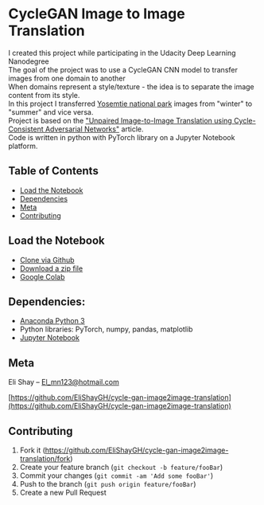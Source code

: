 # CycleGAN Image to Image Translation

I created this project while participating in the Udacity Deep Learning Nanodegree<br/>
The goal of the project was to use a CycleGAN CNN model to transfer images from one domain to another<br/>
When domains represent a style/texture - the idea is to separate the image content from its style.<br/>
In this project I transferred [Yosemtie national park](https://en.wikipedia.org/wiki/Yosemite_National_Park) images from "winter" to "summer" and vice versa.<br/>
Project is based on the ["Unpaired Image-to-Image Translation using Cycle-Consistent Adversarial Networks"](https://arxiv.org/pdf/1703.10593.pdf) article.<br/>
Code is written in python with PyTorch library on a Jupyter Notebook platform.

## Table of Contents

* [Load the Notebook](#load-the-notebook)
* [Dependencies](#dependencies)
* [Meta](#meta)
* [Contributing](#contributing)

## Load the Notebook

* [Clone via Github](https://github.com/EliShayGH/cycle-gan-image2image-translation.git)
* [Download a zip file](https://github.com/EliShayGH/cycle-gan-image2image-translation/archive/master.zip)
* [Google Colab](https://colab.research.google.com/github/EliShayGH/cycle-gan-image2image-translation/blob/master/CycleGAN_Image2Image_Translation.ipynb)

## Dependencies:

* [Anaconda Python 3](https://www.anaconda.com/)
* Python libraries: PyTorch, numpy, pandas, matplotlib
* [Jupyter Notebook](https://jupyter.org/)

## Meta

Eli Shay – El_mn123@hotmail.com

[https://github.com/EliShayGH/cycle-gan-image2image-translation](https://github.com/EliShayGH/cycle-gan-image2image-translation)

## Contributing

1. Fork it (<https://github.com/EliShayGH/cycle-gan-image2image-translation/fork>)
2. Create your feature branch (`git checkout -b feature/fooBar`)
3. Commit your changes (`git commit -am 'Add some fooBar'`)
4. Push to the branch (`git push origin feature/fooBar`)
5. Create a new Pull Request
